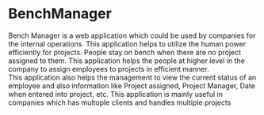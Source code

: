 # BenchManager
Bench Manager is a web application which could be used by companies for the internal operations. This application helps to utilize the human power efficiently for projects. People stay on bench when there are no project assigned to them. This application helps the people at higher level in the company to assign employees to projects in efficient manner.  
This application also helps the management to view the current status of an employee and also information like Project assigned, Project Manager, Date when entered into project, etc. 
This application is mainly useful in companies which has multople clients and handles multiple projects
